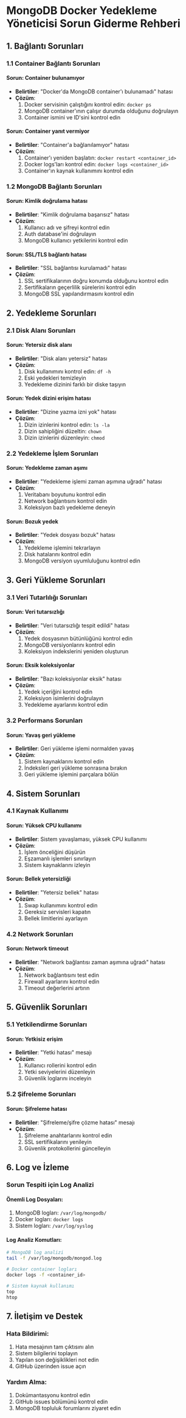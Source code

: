 # MongoDB Docker Yedekleme Yöneticisi Sorun Giderme Rehberi

## 1. Bağlantı Sorunları

### 1.1 Container Bağlantı Sorunları

#### Sorun: Container bulunamıyor

- **Belirtiler**: "Docker'da MongoDB container'ı bulunamadı" hatası
- **Çözüm**:
  1. Docker servisinin çalıştığını kontrol edin: `docker ps`
  2. MongoDB container'ının çalışır durumda olduğunu doğrulayın
  3. Container ismini ve ID'sini kontrol edin

#### Sorun: Container yanıt vermiyor

- **Belirtiler**: "Container'a bağlanılamıyor" hatası
- **Çözüm**:
  1. Container'ı yeniden başlatın: `docker restart <container_id>`
  2. Docker logs'ları kontrol edin: `docker logs <container_id>`
  3. Container'ın kaynak kullanımını kontrol edin

### 1.2 MongoDB Bağlantı Sorunları

#### Sorun: Kimlik doğrulama hatası

- **Belirtiler**: "Kimlik doğrulama başarısız" hatası
- **Çözüm**:
  1. Kullanıcı adı ve şifreyi kontrol edin
  2. Auth database'ini doğrulayın
  3. MongoDB kullanıcı yetkilerini kontrol edin

#### Sorun: SSL/TLS bağlantı hatası

- **Belirtiler**: "SSL bağlantısı kurulamadı" hatası
- **Çözüm**:
  1. SSL sertifikalarının doğru konumda olduğunu kontrol edin
  2. Sertifikaların geçerlilik sürelerini kontrol edin
  3. MongoDB SSL yapılandırmasını kontrol edin

## 2. Yedekleme Sorunları

### 2.1 Disk Alanı Sorunları

#### Sorun: Yetersiz disk alanı

- **Belirtiler**: "Disk alanı yetersiz" hatası
- **Çözüm**:
  1. Disk kullanımını kontrol edin: `df -h`
  2. Eski yedekleri temizleyin
  3. Yedekleme dizinini farklı bir diske taşıyın

#### Sorun: Yedek dizini erişim hatası

- **Belirtiler**: "Dizine yazma izni yok" hatası
- **Çözüm**:
  1. Dizin izinlerini kontrol edin: `ls -la`
  2. Dizin sahipliğini düzeltin: `chown`
  3. Dizin izinlerini düzenleyin: `chmod`

### 2.2 Yedekleme İşlem Sorunları

#### Sorun: Yedekleme zaman aşımı

- **Belirtiler**: "Yedekleme işlemi zaman aşımına uğradı" hatası
- **Çözüm**:
  1. Veritabanı boyutunu kontrol edin
  2. Network bağlantısını kontrol edin
  3. Koleksiyon bazlı yedekleme deneyin

#### Sorun: Bozuk yedek

- **Belirtiler**: "Yedek dosyası bozuk" hatası
- **Çözüm**:
  1. Yedekleme işlemini tekrarlayın
  2. Disk hatalarını kontrol edin
  3. MongoDB versiyon uyumluluğunu kontrol edin

## 3. Geri Yükleme Sorunları

### 3.1 Veri Tutarlılığı Sorunları

#### Sorun: Veri tutarsızlığı

- **Belirtiler**: "Veri tutarsızlığı tespit edildi" hatası
- **Çözüm**:
  1. Yedek dosyasının bütünlüğünü kontrol edin
  2. MongoDB versiyonlarını kontrol edin
  3. Koleksiyon indekslerini yeniden oluşturun

#### Sorun: Eksik koleksiyonlar

- **Belirtiler**: "Bazı koleksiyonlar eksik" hatası
- **Çözüm**:
  1. Yedek içeriğini kontrol edin
  2. Koleksiyon isimlerini doğrulayın
  3. Yedekleme ayarlarını kontrol edin

### 3.2 Performans Sorunları

#### Sorun: Yavaş geri yükleme

- **Belirtiler**: Geri yükleme işlemi normalden yavaş
- **Çözüm**:
  1. Sistem kaynaklarını kontrol edin
  2. İndeksleri geri yükleme sonrasına bırakın
  3. Geri yükleme işlemini parçalara bölün

## 4. Sistem Sorunları

### 4.1 Kaynak Kullanımı

#### Sorun: Yüksek CPU kullanımı

- **Belirtiler**: Sistem yavaşlaması, yüksek CPU kullanımı
- **Çözüm**:
  1. İşlem önceliğini düşürün
  2. Eşzamanlı işlemleri sınırlayın
  3. Sistem kaynaklarını izleyin

#### Sorun: Bellek yetersizliği

- **Belirtiler**: "Yetersiz bellek" hatası
- **Çözüm**:
  1. Swap kullanımını kontrol edin
  2. Gereksiz servisleri kapatın
  3. Bellek limitlerini ayarlayın

### 4.2 Network Sorunları

#### Sorun: Network timeout

- **Belirtiler**: "Network bağlantısı zaman aşımına uğradı" hatası
- **Çözüm**:
  1. Network bağlantısını test edin
  2. Firewall ayarlarını kontrol edin
  3. Timeout değerlerini artırın

## 5. Güvenlik Sorunları

### 5.1 Yetkilendirme Sorunları

#### Sorun: Yetkisiz erişim

- **Belirtiler**: "Yetki hatası" mesajı
- **Çözüm**:
  1. Kullanıcı rollerini kontrol edin
  2. Yetki seviyelerini düzenleyin
  3. Güvenlik loglarını inceleyin

### 5.2 Şifreleme Sorunları

#### Sorun: Şifreleme hatası

- **Belirtiler**: "Şifreleme/şifre çözme hatası" mesajı
- **Çözüm**:
  1. Şifreleme anahtarlarını kontrol edin
  2. SSL sertifikalarını yenileyin
  3. Güvenlik protokollerini güncelleyin

## 6. Log ve İzleme

### Sorun Tespiti için Log Analizi

#### Önemli Log Dosyaları:

1. MongoDB logları: `/var/log/mongodb/`
2. Docker logları: `docker logs`
3. Sistem logları: `/var/log/syslog`

#### Log Analiz Komutları:

```bash
# MongoDB log analizi
tail -f /var/log/mongodb/mongod.log

# Docker container logları
docker logs -f <container_id>

# Sistem kaynak kullanımı
top
htop
```

## 7. İletişim ve Destek

### Hata Bildirimi:

1. Hata mesajının tam çıktısını alın
2. Sistem bilgilerini toplayın
3. Yapılan son değişiklikleri not edin
4. GitHub üzerinden issue açın

### Yardım Alma:

1. Dokümantasyonu kontrol edin
2. GitHub issues bölümünü kontrol edin
3. MongoDB topluluk forumlarını ziyaret edin
